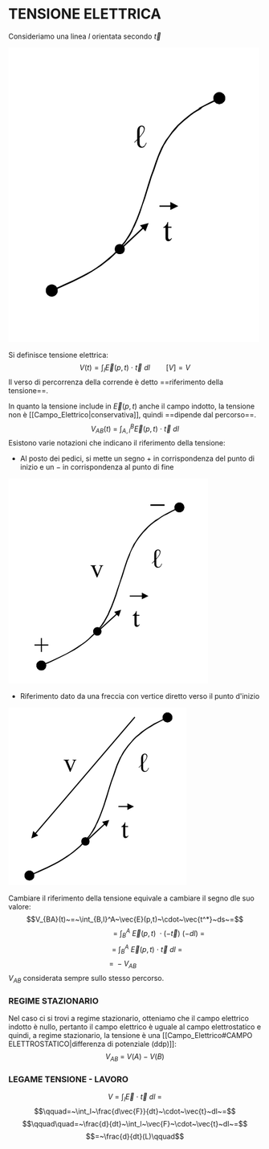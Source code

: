 # TENSIONE ELETTRICA
Consideriamo una linea $l$ orientata secondo $\vec{t}$ 

![CONDUTTORE FILIFORME|350](Images/Tensione_Elettrica_1.png)

Si definisce tensione elettrica:
$$V(t) = \int_l{\vec{E}(p,t)~\cdot~\vec{t}~dl}\qquad[V] = V$$
Il verso di percorrenza della corrende è detto ==riferimento della tensione==.

In quanto la tensione include in $\vec{E}(p,t)$ anche il campo indotto, la tensione non è [[Campo_Elettrico|conservativa]], quindi ==dipende dal percorso==.
$$V_{AB}(t)~=~\int_{A,l}^B\vec{E}(p,t)~\cdot~\vec{t}~dl$$
Esistono varie notazioni che indicano il riferimento della tensione:
- Al posto dei pedici, si mette un segno $+$ in corrispondenza del punto di inizio e un $-$ in corrispondenza al punto di fine

![TENSIONE ELETTRICA NOTAZIONE 1|400](Images/Tensione_Elettrica_2.png)
- Riferimento dato da una freccia con vertice diretto verso il punto d'inizio

![TENSIONE ELETTRICA NOTAZIONE 2|400](Images/Tensione_Elettrica_3.png)

Cambiare il riferimento della tensione equivale a cambiare il segno dle suo valore:
$$V_{BA}(t)~=~\int_{B,l}^A~\vec{E}(p,t)~\cdot~\vec{t^*}~ds~=$$$$\qquad\qquad\qquad=~\int_B^A~\vec{E}(p,t)~\cdot(-\vec{t})~(-dl)~=$$$$\qquad\quad=~\int_B^A~\vec{E}(p,t)~\cdot~\vec{t}~dl~=$$$$=~-V_{AB}\qquad\quad$$
$V_{AB}$ considerata sempre sullo stesso percorso.


### REGIME STAZIONARIO

Nel caso ci si trovi a regime stazionario, otteniamo che il campo elettrico indotto è nullo, pertanto il campo elettrico è uguale al campo elettrostatico e quindi, a regime stazionario, la tensione è una [[Campo_Elettrico#CAMPO ELETTROSTATICO|differenza di potenziale (ddp)]]:
$$V_{AB}~=~V(A)-V(B)$$


### LEGAME TENSIONE - LAVORO
$$V~=~\int_l{\vec{E}~\cdot~\vec{t}~dl}~=$$$$\qquad=~\int_l~\frac{d\vec{F}}{dt}~\cdot~\vec{t}~dl~=$$$$\qquad\quad=~\frac{d}{dt}~\int_l~\vec{F}~\cdot~\vec{t}~dl~=$$$$=~\frac{d}{dt}(L)\qquad$$
